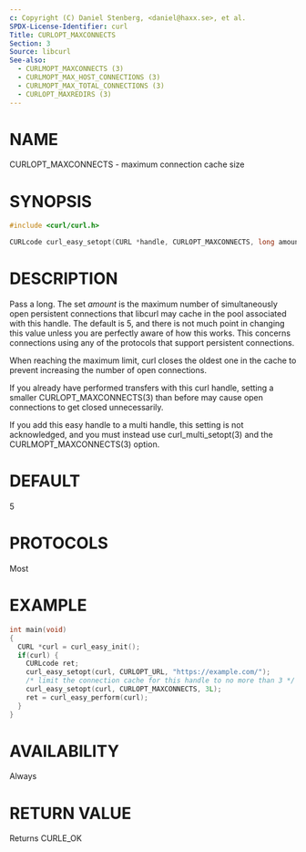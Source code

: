 ```yaml
---
c: Copyright (C) Daniel Stenberg, <daniel@haxx.se>, et al.
SPDX-License-Identifier: curl
Title: CURLOPT_MAXCONNECTS
Section: 3
Source: libcurl
See-also:
  - CURLMOPT_MAXCONNECTS (3)
  - CURLMOPT_MAX_HOST_CONNECTIONS (3)
  - CURLMOPT_MAX_TOTAL_CONNECTIONS (3)
  - CURLOPT_MAXREDIRS (3)
---
```


# NAME

CURLOPT_MAXCONNECTS - maximum connection cache size

# SYNOPSIS

~~~c
#include <curl/curl.h>

CURLcode curl_easy_setopt(CURL *handle, CURLOPT_MAXCONNECTS, long amount);
~~~

# DESCRIPTION

Pass a long. The set *amount* is the maximum number of simultaneously open
persistent connections that libcurl may cache in the pool associated with this
handle. The default is 5, and there is not much point in changing this value
unless you are perfectly aware of how this works. This concerns connections
using any of the protocols that support persistent connections.

When reaching the maximum limit, curl closes the oldest one in the cache to
prevent increasing the number of open connections.

If you already have performed transfers with this curl handle, setting a
smaller CURLOPT_MAXCONNECTS(3) than before may cause open connections to
get closed unnecessarily.

If you add this easy handle to a multi handle, this setting is not
acknowledged, and you must instead use curl_multi_setopt(3) and the
CURLMOPT_MAXCONNECTS(3) option.

# DEFAULT

5

# PROTOCOLS

Most

# EXAMPLE

~~~c
int main(void)
{
  CURL *curl = curl_easy_init();
  if(curl) {
    CURLcode ret;
    curl_easy_setopt(curl, CURLOPT_URL, "https://example.com/");
    /* limit the connection cache for this handle to no more than 3 */
    curl_easy_setopt(curl, CURLOPT_MAXCONNECTS, 3L);
    ret = curl_easy_perform(curl);
  }
}
~~~

# AVAILABILITY

Always

# RETURN VALUE

Returns CURLE_OK
